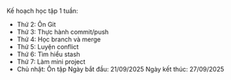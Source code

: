 Kế hoạch học tập 1 tuần:
- Thứ 2: Ôn Git
- Thứ 3: Thực hành commit/push
- Thứ 4: Học branch và merge
- Thứ 5: Luyện conflict
- Thứ 6: Tìm hiểu stash
- Thứ 7: Làm mini project
- Chủ nhật: Ôn tập
Ngày bắt đầu: 21/09/2025
Ngày kết thúc: 27/09/2025
